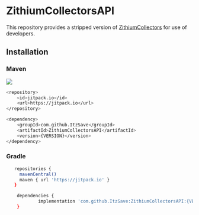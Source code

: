 # ZithiumCollectorsAPI
This repository provides a stripped version of [ZithiumCollectors]([https://www.spigotmc.org/resources/xltournaments.70630/](https://www.spigotmc.org/resources/zithiumcollectors.114135/)) for use of developers.

## Installation

### Maven
[![](https://jitpack.io/v/ItzSave/ZithiumCollectorsAPI.svg)](https://jitpack.io/#ItzSave/ZithiumCollectorsAPI)
```bash
<repository>
    <id>jitpack.io</id>
    <url>https://jitpack.io</url>
</repository>
```
```bash
<dependency>
    <groupId>com.github.ItzSave</groupId>
    <artifactId>ZithiumCollectorsAPI</artifactId>
    <version>{VERSION}</version>
</dependency>
```
### Gradle
```bash
   repositories {
     mavenCentral()
     maven { url 'https://jitpack.io' }
   }
```

```bash
	dependencies {
	        implementation 'com.github.ItzSave:ZithiumCollectorsAPI:{VERSION}'
	}
```
